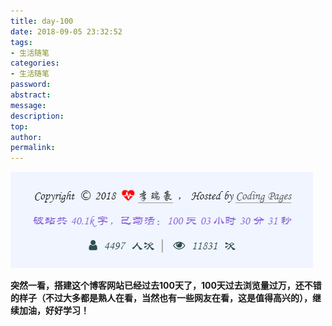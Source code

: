```yaml
---
title: day-100
date: 2018-09-05 23:32:52
tags:
- 生活随笔
categories:
- 生活随笔
password:
abstract:
message:
description:
top:
author:
permalink:
---
```

![100天](/day-100/100.png)

<!--more-->

**突然一看，搭建这个博客网站已经过去100天了，100天过去浏览量过万，还不错的样子（不过大多都是熟人在看，当然也有一些网友在看，这是值得高兴的），继续加油，好好学习！**